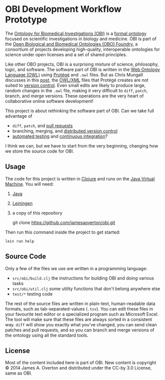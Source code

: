 # OBI Development Workflow Prototype

The [Ontology for Biomedical Investigations (OBI)][obi] is a [formal ontology][ont] focused on scientific investigations in biology and medicine. OBI is part of the [Open Biological and Biomedical Ontologies (OBO) Foundry][obo], a consortium of projects developing high-quality, interoperable ontologies for science under open licenses and a set of shared principles.

Like other OBO projects, OBI is a surprising mixture of science, philosophy, logic, and software. The software part of OBI is written in the [Web Ontology Language (OWL)][owl] using [Protégé][protege] and `.owl` files. But as Chris Mungall discusses in this [post][], the [OWL/XML][] files that Protégé creates are not suited to [version control][]. Even small edits are likely to produce large, random changes in the `.owl` file, making it very difficult to `diff`, `patch`, branch, and merge versions. These operations are the very heart of collaborative online software development!

This project is about rethinking the software part of OBI. Can we take full advantage of

- `diff`, `patch`, and [pull requests][]
- branching, merging, and [distributed version control][]
- [automated testing][] and [continuous integration][]?

I think we can, but we have to start from the very beginning, changing how we store the source code for OBI.

[obi]: http://obi-ontology.org
[ont]: https://en.wikipedia.org/wiki/Ontology_(information_science)
[obo]: http://obofoundry.org
[owl]: https://en.wikipedia.org/wiki/Web_ontology_language
[OWL/XML]: http://www.w3.org/TR/2012/REC-owl2-xml-serialization-20121211/
[protege]: http://protege.stanford.edu
[post]: http://douroucouli.wordpress.com/2014/03/30/the-perils-of-managing-owl-in-a-version-control-system/
[automated testing]: https://en.wikipedia.org/wiki/Test_automation
[continuous integration]: https://en.wikipedia.org/wiki/Continuous_integration
[version control]: https://en.wikipedia.org/wiki/Version_control
[distributed version control]: http://en.wikipedia.org/wiki/Distributed_revision_control
[pull requests]: https://help.github.com/articles/using-pull-requests


## Usage

The code for this project is written in [Clojure][clj] and runs on the [Java Virtual Machine][jvm]. You will need:

1. [Java](https://www.java.com)
2. [Leiningen][lein]
3. a copy of this repository

    git clone https://github.com/jamesaoverton/obi.git

Then run this command inside the project to get started:

    lein run help

[clj]: http://clojure.org
[jvm]: https://en.wikipedia.org/wiki/Java_Virtual_Machine
[lein]: http://leiningen.org


## Source Code

Only a few of the files we use are written in a programming language:

- `src/obi/build.clj` the instructions for building OBI and doing various tasks
- `src/obi/util.clj` some utility functions that don't belong anywhere else
- `test/*` testing code

The rest of the source files are written in plain-text, human-readable data formats, such as tab-separated-values (`.tsv`). You can edit these files in your favourite text editor or a specialized program such as Microsoft Excel. The tool will make sure that these files are always sorted in a consistent way. `diff` will show you exactly what you've changed, you can send clean patches and pull requests, and so you can branch and merge versions of the ontology using all the standard tools.


## License

Most of the content included here is part of OBI. New content is copyright © 2014 James A. Overton and distributed under the CC-by 3.0 License, same as OBI.

